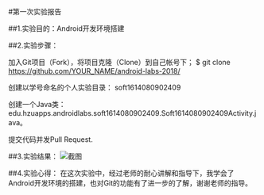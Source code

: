 #第一次实验报告

##1.实验目的：Android开发环境搭建

##2.实验步骤：

加入Git项目（Fork），将项目克隆（Clone）到自己帐号下；
$ git clone https://github.com/YOUR_NAME/android-labs-2018/

创建以学号命名的个人实验目录：
soft1614080902409

创建一个Java类：edu.hzuapps.androidlabs.soft1614080902409.Soft1614080902409Activity.java。

提交代码并发Pull Request.

##3.实验结果：
![截图](https://github.com/dengguangshi/android-labs-2018/blob/master/soft1614080902409/soft1614080902409.png)

##4.实验心得：
在这次实验中，经过老师的耐心讲解和指导下，我学会了Android开发环境的搭建，也对Git的功能有了进一步的了解，谢谢老师的指导。
